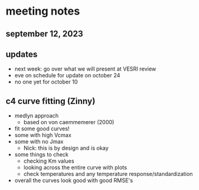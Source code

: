 # meeting notes
## september 12, 2023

## updates
- next week: go over what we will present at VESRI review
- eve on schedule for update on october 24
- no one yet for october 10

## c4 curve fitting (Zinny)
- medlyn approach
	- based on von caemmemerer (2000)
- fit some good curves!
- some with high Vcmax
- some with no Jmax
	- Nick: this is by design and is okay
- some things to check
	- checking Km values
	- looking across the entire curve with plots
	- check temperatures and any temperature response/standardization
- overall the curves look good with good RMSE's
